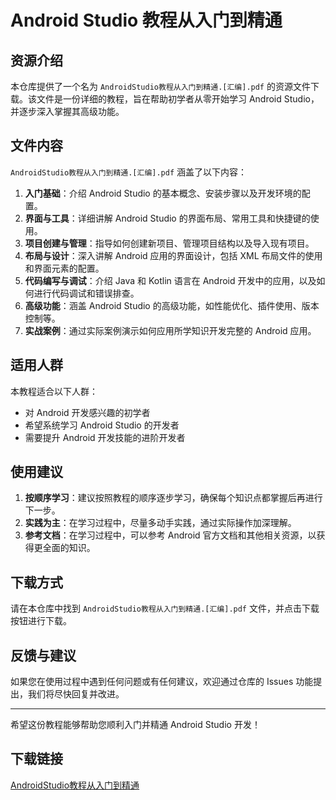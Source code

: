 # Android Studio 教程从入门到精通

## 资源介绍

本仓库提供了一个名为 `AndroidStudio教程从入门到精通.[汇编].pdf` 的资源文件下载。该文件是一份详细的教程，旨在帮助初学者从零开始学习 Android Studio，并逐步深入掌握其高级功能。

## 文件内容

`AndroidStudio教程从入门到精通.[汇编].pdf` 涵盖了以下内容：

1. **入门基础**：介绍 Android Studio 的基本概念、安装步骤以及开发环境的配置。
2. **界面与工具**：详细讲解 Android Studio 的界面布局、常用工具和快捷键的使用。
3. **项目创建与管理**：指导如何创建新项目、管理项目结构以及导入现有项目。
4. **布局与设计**：深入讲解 Android 应用的界面设计，包括 XML 布局文件的使用和界面元素的配置。
5. **代码编写与调试**：介绍 Java 和 Kotlin 语言在 Android 开发中的应用，以及如何进行代码调试和错误排查。
6. **高级功能**：涵盖 Android Studio 的高级功能，如性能优化、插件使用、版本控制等。
7. **实战案例**：通过实际案例演示如何应用所学知识开发完整的 Android 应用。

## 适用人群

本教程适合以下人群：

- 对 Android 开发感兴趣的初学者
- 希望系统学习 Android Studio 的开发者
- 需要提升 Android 开发技能的进阶开发者

## 使用建议

1. **按顺序学习**：建议按照教程的顺序逐步学习，确保每个知识点都掌握后再进行下一步。
2. **实践为主**：在学习过程中，尽量多动手实践，通过实际操作加深理解。
3. **参考文档**：在学习过程中，可以参考 Android 官方文档和其他相关资源，以获得更全面的知识。

## 下载方式

请在本仓库中找到 `AndroidStudio教程从入门到精通.[汇编].pdf` 文件，并点击下载按钮进行下载。

## 反馈与建议

如果您在使用过程中遇到任何问题或有任何建议，欢迎通过仓库的 Issues 功能提出，我们将尽快回复并改进。

---

希望这份教程能够帮助您顺利入门并精通 Android Studio 开发！

## 下载链接

[AndroidStudio教程从入门到精通](https://pan.quark.cn/s/477de1af1beb)
